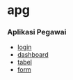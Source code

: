 # apg

### Aplikasi Pegawai

- [login](https://rahmaniaazzahra.github.io/apg/login.html)
- [dashboard](https://rahmaniaazzahra.github.io/apg/tabel.html)
- [tabel](https://rahmaniaazzahra.github.io/apg/tabel.html)
- [form](https://rahmaniaazzahra.github.io/apg/form.html)
